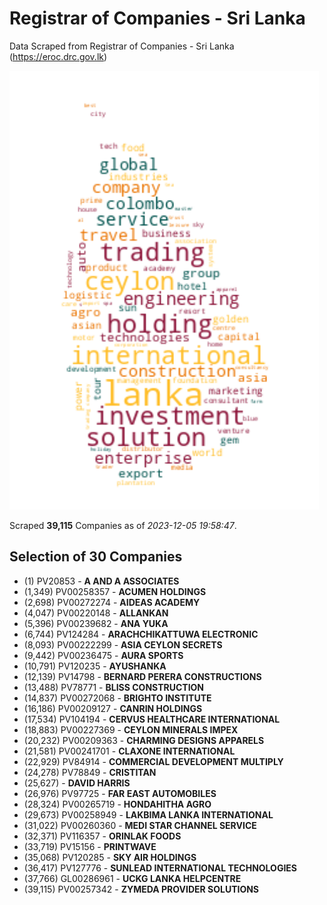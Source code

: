 # Registrar of Companies - Sri Lanka

Data Scraped from Registrar of Companies - Sri Lanka (https://eroc.drc.gov.lk)

![word-cloud](data/word_cloud.png)

Scraped **39,115** Companies as of *2023-12-05 19:58:47*.


## Selection of 30 Companies

* (1) PV20853 - **A AND A ASSOCIATES**
* (1,349) PV00258357 - **ACUMEN HOLDINGS**
* (2,698) PV00272274 - **AIDEAS ACADEMY**
* (4,047) PV00220148 - **ALLANKAN**
* (5,396) PV00239682 - **ANA YUKA**
* (6,744) PV124284 - **ARACHCHIKATTUWA ELECTRONIC**
* (8,093) PV00222299 - **ASIA CEYLON SECRETS**
* (9,442) PV00236475 - **AURA SPORTS**
* (10,791) PV120235 - **AYUSHANKA**
* (12,139) PV14798 - **BERNARD PERERA CONSTRUCTIONS**
* (13,488) PV78771 - **BLISS CONSTRUCTION**
* (14,837) PV00272068 - **BRIGHTO INSTITUTE**
* (16,186) PV00209127 - **CANRIN HOLDINGS**
* (17,534) PV104194 - **CERVUS HEALTHCARE INTERNATIONAL**
* (18,883) PV00227369 - **CEYLON MINERALS IMPEX**
* (20,232) PV00209363 - **CHARMING DESIGNS APPARELS**
* (21,581) PV00241701 - **CLAXONE INTERNATIONAL**
* (22,929) PV84914 - **COMMERCIAL DEVELOPMENT MULTIPLY**
* (24,278) PV78849 - **CRISTITAN**
* (25,627)  - **DAVID HARRIS**
* (26,976) PV97725 - **FAR EAST AUTOMOBILES**
* (28,324) PV00265719 - **HONDAHITHA  AGRO**
* (29,673) PV00258949 - **LAKBIMA LANKA INTERNATIONAL**
* (31,022) PV00260360 - **MEDI STAR CHANNEL SERVICE**
* (32,371) PV116357 - **ORINLAK FOODS**
* (33,719) PV15156 - **PRINTWAVE**
* (35,068) PV120285 - **SKY AIR HOLDINGS**
* (36,417) PV127776 - **SUNLEAD INTERNATIONAL TECHNOLOGIES**
* (37,766) GL00286961 - **UCKG LANKA HELPCENTRE**
* (39,115) PV00257342 - **ZYMEDA PROVIDER SOLUTIONS**